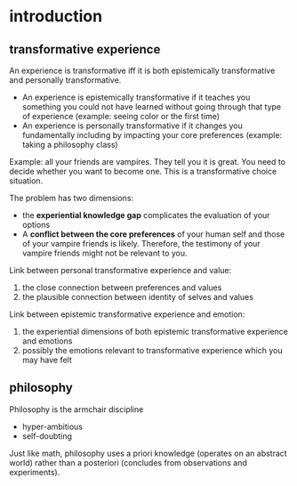 # introduction

## transformative experience

An experience is transformative iff it is both epistemically transformative and personally transformative.

- An experience is epistemically transformative if it teaches you something you could not have learned without going through that type of experience (example: seeing color or the first time)
- An experience is personally transformative if it changes you fundamentally including by impacting your core preferences (example: taking a philosophy class)

Example: all your friends are vampires. They tell you it is great. You need to decide whether you want to become one. This is a transformative choice situation.

The problem has two dimensions:

- the **experiential knowledge gap** complicates the evaluation of your options
- A **conflict between the core preferences** of your human self and those of your vampire friends is likely. Therefore, the testimony of your vampire friends might not be relevant to you.

Link between personal transformative experience and value:

1.  the close connection between preferences and values
2.  the plausible connection between identity of selves and values

Link between epistemic transformative experience and emotion:

1. the experiential dimensions of both epistemic transformative experience and emotions
2. possibly the emotions relevant to transformative experience which you may have felt

## philosophy

Philosophy is the armchair discipline

- hyper-ambitious
- self-doubting

Just like math, philosophy uses a priori knowledge (operates on an abstract world) rather than a posteriori (concludes from observations and experiments).
